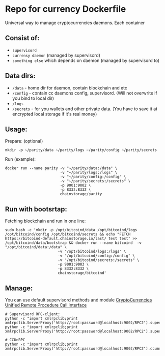 Repo for currency Dockerfile
============================
Universal way to manage cryptocurrencies daemons. 
Each container
 
Consist of:
----------
- `supervisord`
- `currensy daemon` (managed by supervisord)
- `something else` which depends on daemon (managed by supervisord to)

Data dirs:
----------
 - `/data` - home dir for daemon, contain blockchain and etc
 - `/config` - contain cc daemons config, supervisord. (Will not overwrite if you bind to local dir)
 - `/logs`
 - `/secrets` - for you wallets and other private data. (You have to save it at encrypted local storage if it's real money)

Usage:
------

Prepare: (optional)

    mkdir -p ~/parity/data ~/parity/logs ~/parity/config ~/parity/secrets

Run (example):
    
    docker run --name parity -v "~/parity/data:/data" \
                             -v "~/parity/logs:/logs" \
                             -v "~/parity/config:/config" \
                             -v "~/parity/secrets:/secrets" \
                             -p 9001:9002 \
                             -p 8332:8332 \
                             chainstorage/parity
                             
Run with bootsrtap:
-------------------

Fetching blockchain and run in one line:

    sudo bash -c 'mkdir -p /opt/bitcoind/data /opt/bitcoind/logs /opt/bitcoind/config /opt/bitcoind/secrets && echo "FETCH https://bitcoind-default.chainstorage.io/last/ test test" >> /opt/bitcoind/data/bootstrap && docker run --name bitcoind  -v "/opt/bitcoind/data:/data" \
                            -v "/opt/bitcoind/logs:/logs" \
                            -v "/opt/bitcoind/config:/config" \
                            -v "/opt/bitcoind/secrets:/secrets" \
                            -p 9001:9003 \
                            -p 8332:8332 \
                            chainstorage/bitcoind'

Manage:
-------
You can use default supervisord methods and module [CryptoCurrencies Unified Remote Procedure Call interface](https://github.com/chainstorage/CCUnRPC) 

    # Supervisord RPC-client:
    python -c "import xmlrpclib;print xmlrpclib.ServerProxy('http://root:password@localhost:9002/RPC2').supervisor.stopProcess('parity')"
    python -c "import xmlrpclib;print xmlrpclib.ServerProxy('http://root:password@localhost:9002/RPC2').supervisor.startProcess('parity')"

    # CCUnRPC 
    python -c "import xmlrpclib;print xmlrpclib.ServerProxy('http://root:password@localhost:9002/RPC2').ccunrpc.get_height()"
